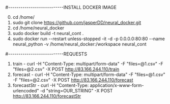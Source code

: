 #---------------------------INSTALL DOCKER IMAGE

0. cd /home/
1. sudo git clone https://github.com/jasperDD/neural_docker.git
2. cd /home/neural_docker
3. sudo docker build -t neural_cont .
4. sudo docker run --restart unless-stopped -it -d -p 0.0.0.0:80:80 --name neural_python -v /home/neural_docker:/workspace neural_cont

#---------------------------REQUESTS

1. train - curl -H "Content-Type: multipart/form-data" -F "files=@1.csv" -F "files=@2.csv" -X POST http://83.166.244.110/train
2. forecast - curl -H "Content-Type: multipart/form-data" -F "files=@1.csv" -F "files=@2.csv" -X POST http://83.166.244.110/forecast
3. forecastStr - curl -H "Content-Type: application/x-www-form-urlencoded" -d "string=OUR_STRING" -X POST http://83.166.244.110/forecastStr
